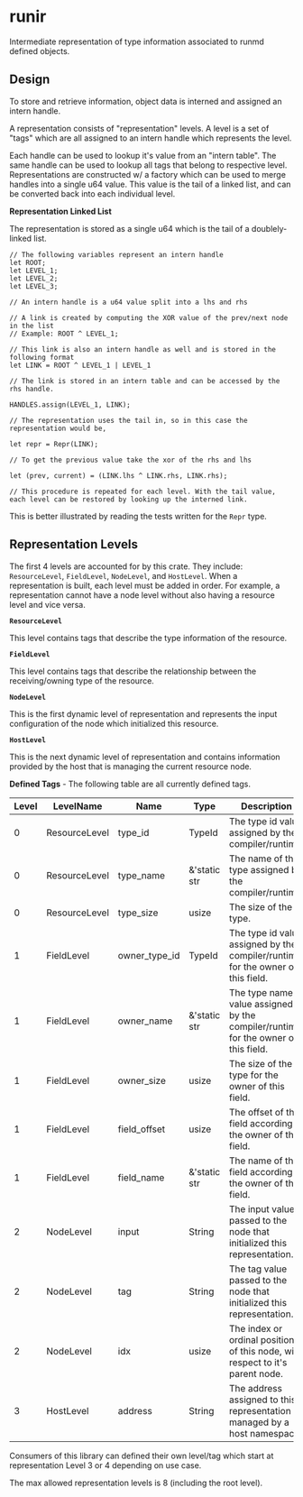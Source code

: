 # runir 

Intermediate representation of type information associated to runmd defined objects.

## Design

To store and retrieve information, object data is interned and assigned an intern handle.

A representation consists of "representation" levels. A level is a set of "tags" which are all assigned to an intern handle which represents the level.

Each handle can be used to lookup it's value from an "intern table". The same handle can be used to lookup all tags that belong to respective level. Representations are constructed w/ a factory which can be used to merge handles into a single u64 value. This value is the tail of a linked list, and can be converted back into each individual level.

**Representation Linked List** 

The representation is stored as a single u64 which is the tail of a doublely-linked list.

```
// The following variables represent an intern handle
let ROOT;
let LEVEL_1;
let LEVEL_2;
let LEVEL_3;

// An intern handle is a u64 value split into a lhs and rhs

// A link is created by computing the XOR value of the prev/next node in the list
// Example: ROOT ^ LEVEL_1;

// This link is also an intern handle as well and is stored in the following format
let LINK = ROOT ^ LEVEL_1 | LEVEL_1

// The link is stored in an intern table and can be accessed by the rhs handle.

HANDLES.assign(LEVEL_1, LINK);

// The representation uses the tail in, so in this case the representation would be, 

let repr = Repr(LINK);

// To get the previous value take the xor of the rhs and lhs

let (prev, current) = (LINK.lhs ^ LINK.rhs, LINK.rhs);

// This procedure is repeated for each level. With the tail value, each level can be restored by looking up the interned link.
```

This is better illustrated by reading the tests written for the `Repr` type.

## Representation Levels 

The first 4 levels are accounted for by this crate. They include: `ResourceLevel`, `FieldLevel`, `NodeLevel`, and `HostLevel`. When a representation is built, each level must be added in order. For example, a representation cannot have a node level without also having a resource level and vice versa.

**`ResourceLevel`**   

This level contains tags that describe the type information of the resource.

**`FieldLevel`**      

This level contains tags that describe the relationship between the receiving/owning type of the resource.

**`NodeLevel`**       

This is the first dynamic level of representation and represents the input configuration of the node which initialized this resource.

**`HostLevel`**       

This is the next dynamic level of representation and contains information provided by the host that is managing the current resource node. 

**Defined Tags** - The following table are all currently defined tags.

| Level | LevelName     | Name          | Type          | Description |
| ----- | ------------- | ------------- | ------------- | --------------------------------------------------------------------------------- |
| 0     | ResourceLevel | type_id       | TypeId        | The type id value assigned by the compiler/runtime.                               |
| 0     | ResourceLevel | type_name     | &'static str  | The name of the type assigned by the compiler/runtime.                            |
| 0     | ResourceLevel | type_size     | usize         | The size of the type.                                                             |
| 1     | FieldLevel    | owner_type_id | TypeId        | The type id value assigned by the compiler/runtime for the owner of this field.   |
| 1     | FieldLevel    | owner_name    | &'static str  | The type name value assigned by the compiler/runtime for the owner of this field. |
| 1     | FieldLevel    | owner_size    | usize         | The size of the type for the owner of this field.                                 |
| 1     | FieldLevel    | field_offset  | usize         | The offset of this field according to the owner of this field.                    |
| 1     | FieldLevel    | field_name    | &'static str  | The name of the field according to the owner of this field.                       |
| 2     | NodeLevel     | input         | String        | The input value passed to the node that initialized this representation.          |
| 2     | NodeLevel     | tag           | String        | The tag value passed to the node that initialized this representation.            |
| 2     | NodeLevel     | idx           | usize         | The index or ordinal position of this node, with respect to it's parent node.     |
| 3     | HostLevel     | address       | String        | The address assigned to this representation managed by a host namespace.          |

Consumers of this library can defined their own level/tag which start at representation Level 3 or 4 depending on use case. 

The max allowed representation levels is 8 (including the root level).
